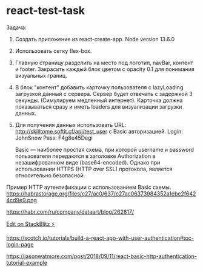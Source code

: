 # react-test-task
Задача:
1. Создать приложение из react-create-app. Node version 13.6.0
2. Использовать сетку flex-box.
3. Главную страницу разделить на место под логотип, navBar, контент и footer. Закрасить каждый блок цветом с opacity 0.1 для понимания визуальных границ.
4. В блок "контент" добавить карточку пользователя с lazyLoading загрузкой данный с сервера. Сервер будет отвечать с задержкой 3 секунды. 
   (Симулируем медленный интернет). Карточка должна показываться сразу и иметь loaders для визуализации загрузки данных.
5. Для получения данных использовать URL: http://skilltome.softit.cf/api/test_user с Basic авторизацией. 
   Login: JohnSnow  Pass: F4g8e45Degi
   
   
   Basic — наиболее простая схема, при которой username и password пользователя передаются в заголовке Authorization в незашифрованном виде (base64-encoded). Однако при использовании HTTPS (HTTP over SSL) протокола, является относительно безопасной.

Пример HTTP аутентификации с использованием Basic схемы.
https://habrastorage.org/files/c27/ac0/637/c27ac06373984352a1ebe2f6424cd9e9.png

https://habr.com/ru/company/dataart/blog/262817/

[Edit on StackBlitz ⚡️](https://stackblitz.com/edit/react-test-task)


https://scotch.io/tutorials/build-a-react-app-with-user-authentication#toc-login-page

https://jasonwatmore.com/post/2018/09/11/react-basic-http-authentication-tutorial-example
